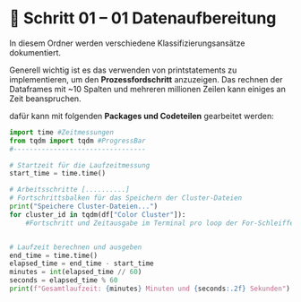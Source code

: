 # 📄 Schritt 01 – 01 Datenaufbereitung

In diesem Ordner werden verschiedene Klassifizierungsansätze dokumentiert.

Generell wichtig ist es das verwenden von printstatements zu implementieren, um den **Prozessfordschritt** anzuzeigen. Das rechnen der Dataframes mit ~10 Spalten und mehreren millionen Zeilen kann einiges an Zeit beanspruchen.

dafür kann mit folgenden **Packages und Codeteilen** gearbeitet werden:

```Python
import time #Zeitmessungen
from tqdm import tqdm #ProgressBar
#---------------------------------

# Startzeit für die Laufzeitmessung
start_time = time.time()

# Arbeitsschritte [..........]
# Fortschrittsbalken für das Speichern der Cluster-Dateien
print("Speichere Cluster-Dateien...")
for cluster_id in tqdm(df["Color Cluster"]):
    #Fortschritt und Zeitausgabe im Terminal pro loop der For-Schleiffe


# Laufzeit berechnen und ausgeben
end_time = time.time()
elapsed_time = end_time - start_time
minutes = int(elapsed_time // 60)
seconds = elapsed_time % 60
print(f"Gesamtlaufzeit: {minutes} Minuten und {seconds:.2f} Sekunden")
```
